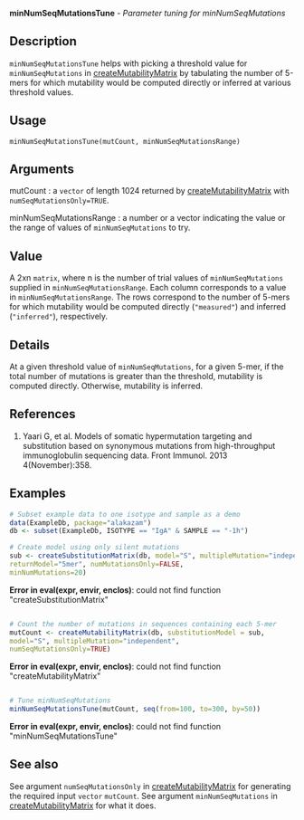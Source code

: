 





**minNumSeqMutationsTune** - *Parameter tuning for minNumSeqMutations*

Description
--------------------

`minNumSeqMutationsTune` helps with picking a threshold value for `minNumSeqMutations`
in [createMutabilityMatrix](createMutabilityMatrix.md) by tabulating the number of 5-mers for which 
mutability would be computed directly or inferred at various threshold values.


Usage
--------------------
```
minNumSeqMutationsTune(mutCount, minNumSeqMutationsRange)
```

Arguments
-------------------

mutCount
:   a `vector` of length 1024 returned by 
[createMutabilityMatrix](createMutabilityMatrix.md) with `numSeqMutationsOnly=TRUE`.

minNumSeqMutationsRange
:   a number or a vector indicating the value or the range of values 
of `minNumSeqMutations` to try.




Value
-------------------

A 2xn `matrix`, where n is the number of trial values of `minNumSeqMutations`
supplied in `minNumSeqMutationsRange`. Each column corresponds to a value
in `minNumSeqMutationsRange`. The rows correspond to the number of 5-mers
for which mutability would be computed directly (`"measured"`) and inferred
(`"inferred"`), respectively.


Details
-------------------

At a given threshold value of `minNumSeqMutations`, for a given 5-mer,
if the total number of mutations is greater than the threshold, mutability 
is computed directly. Otherwise, mutability is inferred.


References
-------------------


1. Yaari G, et al. Models of somatic hypermutation targeting and substitution based 
on synonymous mutations from high-throughput immunoglobulin sequencing data. 
Front Immunol. 2013 4(November):358.
 



Examples
-------------------

```R
# Subset example data to one isotype and sample as a demo
data(ExampleDb, package="alakazam")
db <- subset(ExampleDb, ISOTYPE == "IgA" & SAMPLE == "-1h")

# Create model using only silent mutations
sub <- createSubstitutionMatrix(db, model="S", multipleMutation="independent",
returnModel="5mer", numMutationsOnly=FALSE,
minNumMutations=20)

```

**Error in eval(expr, envir, enclos)**: could not find function "createSubstitutionMatrix"
```R

# Count the number of mutations in sequences containing each 5-mer
mutCount <- createMutabilityMatrix(db, substitutionModel = sub,
model="S", multipleMutation="independent",
numSeqMutationsOnly=TRUE)

```

**Error in eval(expr, envir, enclos)**: could not find function "createMutabilityMatrix"
```R

# Tune minNumSeqMutations
minNumSeqMutationsTune(mutCount, seq(from=100, to=300, by=50))
```

**Error in eval(expr, envir, enclos)**: could not find function "minNumSeqMutationsTune"

See also
-------------------

See argument `numSeqMutationsOnly` in [createMutabilityMatrix](createMutabilityMatrix.md) 
for generating the required input `vector` `mutCount`. 
See argument `minNumSeqMutations` in [createMutabilityMatrix](createMutabilityMatrix.md)
for what it does.



